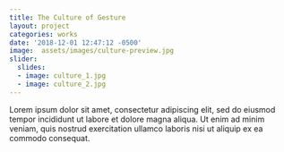 ```yaml
---
title: The Culture of Gesture
layout: project
categories: works
date: '2018-12-01 12:47:12 -0500'
image:  assets/images/culture-preview.jpg
slider:
  slides:
  - image: culture_1.jpg
  - image: culture_2.jpg
---
```


Lorem ipsum dolor sit amet, consectetur adipiscing elit, sed do eiusmod tempor incididunt ut labore et dolore magna aliqua. Ut enim ad minim veniam, quis nostrud exercitation ullamco laboris nisi ut aliquip ex ea commodo consequat.
